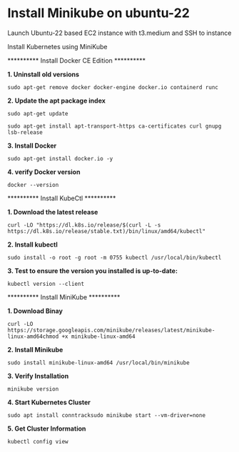 # Install Minikube on ubuntu-22

Launch Ubuntu-22 based EC2 instance with t3.medium and SSH to instance 

Install Kubernetes using MiniKube

********** Install Docker CE Edition **********

**1. Uninstall old versions**

    sudo apt-get remove docker docker-engine docker.io containerd runc


**2. Update the apt package index**

    sudo apt-get update

    sudo apt-get install apt-transport-https ca-certificates curl gnupg lsb-release


**3. Install Docker**

    sudo apt-get install docker.io -y

**4. verify Docker version**

    docker --version

********** Install KubeCtl **********

**1. Download the latest release**

    curl -LO "https://dl.k8s.io/release/$(curl -L -s https://dl.k8s.io/release/stable.txt)/bin/linux/amd64/kubectl"


**2. Install kubectl**

    sudo install -o root -g root -m 0755 kubectl /usr/local/bin/kubectl

**3. Test to ensure the version you installed is up-to-date:**

    kubectl version --client


********** Install MiniKube **********

**1. Download Binay**

    curl -LO https://storage.googleapis.com/minikube/releases/latest/minikube-linux-amd64chmod +x minikube-linux-amd64

**2. Install Minikube**

    sudo install minikube-linux-amd64 /usr/local/bin/minikube


**3. Verify Installation**

    minikube version


**4. Start Kubernetes Cluster**

    sudo apt install conntracksudo minikube start --vm-driver=none


**5. Get Cluster Information**

    kubectl config view

